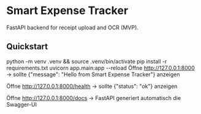 # Smart Expense Tracker
FastAPI backend for receipt upload and OCR (MVP).

## Quickstart
python -m venv .venv && source .venv/bin/activate
pip install -r requirements.txt
uvicorn app.main:app --reload
Öffne http://127.0.0.1:8000
 → sollte {"message": "Hello from Smart Expense Tracker"} anzeigen

Öffne http://127.0.0.1:8000/health
 → sollte {"status": "ok"} anzeigen

Öffne http://127.0.0.1:8000/docs
 → FastAPI generiert automatisch die Swagger-UI